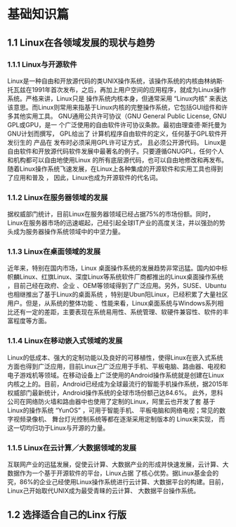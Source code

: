# 基础知识篇

## 1.1 Linux在各领域发展的现状与趋势

### 1.1.1 Linux与开源软件

Linux是一种自由和开放源代码的类UNIX操作系统，该操作系统的内核由林纳斯·托瓦兹在1991年首次发布，之后，再加上用户空间的应用程序，就成为Linux操作系统。严格来讲，Linux只是 操作系统内核本身，但通常采用 “Linux内核” 来表达该意思。而Linux则常用来指基于Linux内核的完整操作系统，它包括GUI组件和许多其他实用工具。
GNU通用公共许可协议（GNU General Public License, GNU GPL或GPU，是一 个广泛使用的自由软件许可协议条款。最初由理查德·斯托曼为GNU计划而撰写， GPL给出了 计算机程序自由软件的定义，任何基于GPL软件开发衍生的 产品在 发布时必须采用GPL许可证方式， 且必须公开源代码。
Linux是自由软件和开放源代码软件发展中最著名的例子。只要遵循GNUGPL，任何个人和机构都可以自由地使用Linux 的所有底层源代码，也可以自由地修改和再发布。随着Linux操作系统飞速发展，在Linux上各种集成的开源软件和实用工具也得到了应用和普及 ，
因此，Linux也成为开源软件的代名词。

### 1.1.2 Linux在服务器领域的发展

据权威部门统计，目前Linux在服务器领域已经占据75%的市场份额。同时，Linux在服务器市场的迅速崛起，己经引起全球IT产业的高度关注，并以强劲的势头成为服务器操作系统领域中的中坚力量。

### 1.1.3 Linux在桌面领域的发展

近年来，特别在国内市场，Linux 桌面操作系统的发展趋势非常迅猛。国内如中标帜麟Linux、红旗Linux、深度Linux等系统软件厂商都推出的Linux桌面操作系统 ，目前己经在政府、企业 、OEM等领域得到了广泛应用。另外，SUSE、Ubuntu也相继推出了基于Linux的桌面系统 ，特别是Ubun阳Linux，已经积累了大量社区用户。但是，从系统的整体功能 、性能来看，Linux桌面系统与Windows系列相比还有一定的差距，主要表现在系统易用性、系统管理、软硬件兼容性、软件的丰富程度等方面。

### 1.1.4 Linux在移动嵌入式领域的发展

Linux的低成本、强大的定制功能以及良好的可移植性，使得Linux在嵌入式系统方面也得到广泛应用，目前Linux己广泛应用于手机、平板电脑、路由器、电视和电子游戏机等领域。在移动设备上广泛使用的Android操作系统就是创建在Linux内核之上的。目前，Android已经成为全球最流行的智能手机操作系统，据2015年权威部门最新统计，Android操作系统的全球市场份额己达84.6%。
此外，思科公司在网络防火墙和路由器中也使用了定制的Linux，阿里云也开发了套
基于Linux的操作系统 “YunOS” ，可用于智能手机、 平板电脑和网络电视；常见的数字视频录像机、 舞台灯光控制系统等都在逐渐采用定制版本的 Linux来实现， 而这一切均归功于Linux与开源的力量。

### 1.1.5 Linux在云计算／大数据领域的发展

互联网产业的迅猛发展，促使云计算、大数据产业的形成并快速发展，云计算、大数据作为一个基于开源软件的平台，Linux占据 了核心优势。据Linux基金会的究，86%的企业己经使用Linux操作系统进行云计算、大数据平台的构建。目前，Linux己开始取代UNIX成为最受青睐的云计算、 大数据平台操作系统。

## 1.2 选择适合自己的Linx 行版












  
